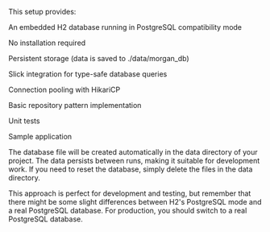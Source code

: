 This setup provides:

An embedded H2 database running in PostgreSQL compatibility mode

No installation required

Persistent storage (data is saved to ./data/morgan_db)

Slick integration for type-safe database queries

Connection pooling with HikariCP

Basic repository pattern implementation

Unit tests

Sample application

The database file will be created automatically in the data directory of your project. The data persists between runs, making it suitable for development work. If you need to reset the database, simply delete the files in the data directory.

This approach is perfect for development and testing, but remember that there might be some slight differences between H2's PostgreSQL mode and a real PostgreSQL database. For production, you should switch to a real PostgreSQL database.

